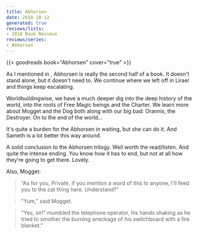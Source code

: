 ```yaml
---
title: Abhorsen
date: 2018-10-12
generated: true
reviews/lists:
- 2018 Book Reviews
reviews/series:
- Abhorsen
---
```

{{< goodreads book="Abhorsen" cover="true" >}}

As I mentioned in , Abhorsen is really the second half of a book. It doesn't stand alone, but it doesn't need to. We continue where we left off in Lirael and things keep escalating.  

Worldbuildingwise, we have a much deeper dig into the deep history of the world, into the roots of Free Magic beings and the Charter. We learn more about Mogget and the Dog both along with our big bad: Orannis, the Destroyer. On to the end of the world...  

<!--more-->

It's quite a burden for the Abhorsen in waiting, but she can do it. And Sameth is a lot better this way around.  

A solid conclusion to the Abhorsen trilogy. Well worth the read/listen. And quite the intense ending. You know how it has to end, but not at all how they're going to get there. Lovely.  

Also, Mogget:  

> “As for you, Private, if you mention a word of this to anyone, I'll feed you to the cat thing here. Understand?"  

> "Yum," said Mogget.  

> "Yes, sir!" mumbled the telephone operator, his hands shaking as he tried to smother the burning wreckage of his switchboard with a fire blanket.”  

